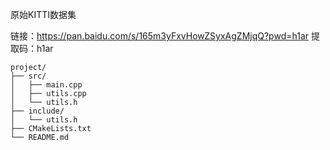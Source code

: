 原始KITTI数据集


链接：https://pan.baidu.com/s/165m3yFxvHowZSyxAgZMjqQ?pwd=h1ar 
提取码：h1ar

```
project/
├── src/
│   ├── main.cpp
│   ├── utils.cpp
│   └── utils.h
├── include/
│   └── utils.h
├── CMakeLists.txt
└── README.md
```

